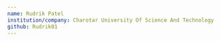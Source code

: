 ```yaml
---
name: Rudrik Patel
institution/company: Charotar University Of Science And Technology
github: Rudrik01
---
```

